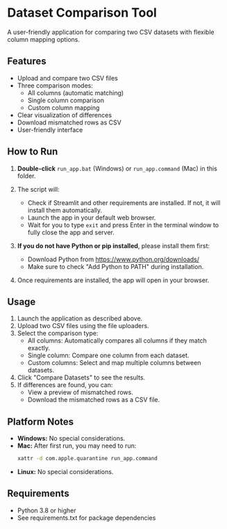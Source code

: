 # Dataset Comparison Tool

A user-friendly application for comparing two CSV datasets with flexible column mapping options.

## Features

- Upload and compare two CSV files
- Three comparison modes:
  - All columns (automatic matching)
  - Single column comparison
  - Custom column mapping
- Clear visualization of differences
- Download mismatched rows as CSV
- User-friendly interface

## How to Run

1. **Double-click** `run_app.bat` (Windows) or `run_app.command` (Mac) in this folder.

2. The script will:
   - Check if Streamlit and other requirements are installed. If not, it will install them automatically.
   - Launch the app in your default web browser.
   - Wait for you to type `exit` and press Enter in the terminal window to fully close the app and server.

3. **If you do not have Python or pip installed**, please install them first:
   - Download Python from https://www.python.org/downloads/
   - Make sure to check "Add Python to PATH" during installation.

4. Once requirements are installed, the app will open in your browser.

## Usage

1. Launch the application as described above.
2. Upload two CSV files using the file uploaders.
3. Select the comparison type:
   - All columns: Automatically compares all columns if they match exactly.
   - Single column: Compare one column from each dataset.
   - Custom columns: Select and map multiple columns between datasets.
4. Click "Compare Datasets" to see the results.
5. If differences are found, you can:
   - View a preview of mismatched rows.
   - Download the mismatched rows as a CSV file.

## Platform Notes

- **Windows:** No special considerations.
- **Mac:** After first run, you may need to run:
  ```bash
  xattr -d com.apple.quarantine run_app.command
  ``` 
- **Linux:** No special considerations.

## Requirements

- Python 3.8 or higher
- See requirements.txt for package dependencies